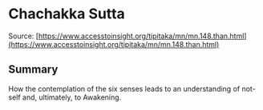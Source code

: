 # Chachakka Sutta



Source: [https://www.accesstoinsight.org/tipitaka/mn/mn.148.than.html](https://www.accesstoinsight.org/tipitaka/mn/mn.148.than.html)



## Summary

How the contemplation of the six senses leads to an understanding of not-self and, ultimately, to Awakening.